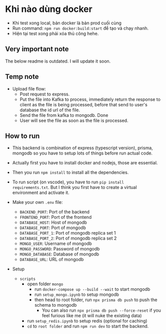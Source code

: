 # Khi nào dùng docker

- Khi test xong local, bản docker là bản prod cuối cùng
- Run command: `npm run docker:build:start` để tạo và chạy nhanh.
- Hiện tại test xong phải xóa thủ công hehe.

## Very important note

The below readme is outdated. I will update it soon.

## Temp note

- Upload file flow:
  - Post request to express.
  - Put the file into Kafka to process, immediately return the response to client as the file is being processed, before that send to user's database the id url of the file.
  - Send the file from kafka to mongodb. Done
  - User will see the file as soon as the file is processed.

## How to run

- This backend is combination of express (typescript version), prisma, mongodb so you have to setup lots of things before run actual code.
- Actually first you have to install docker and nodejs, those are essential.
- Then you run `npm install` to install all the dependencies.
- To run script (on vscode), you have to run `pip install requirements.txt`. But I think you first have to create a virtual environment and activate it.
- Make your own `.env` file:
  - `BACKEND_PORT`: Port of the backend
  - `FRONTEND_PORT`: Port of the frontend
  - `DATABASE_HOST`: Host of mongodb
  - `DATABASE_PORT`: Port of mongodb
  - `DATABASE_PORT_1`: Port of mongodb replica set 1
  - `DATABASE_PORT_2`: Port of mongodb replica set 2
  - `MONGO_USER`: Username of mongodb
  - `MONGO_PASSWORD`: Password of mongodb
  - `MONGO_DATABASE`: Database of mongodb
  - `DATABASE_URL`: URL of mongodb

- Setup
  - `scripts`
    - open folder `mongo`
      - run `docker-compose up --build --wait` to start mongodb
      - run `setup_mongo.ipynb` to setup mongodb
      - then head to root folder, run `npx prisma db push` to push the schema to mongodb
        - You can also run `npx prisma db push --force-reset` if you feel furious like me (it will nuke the existing data)
    - run `setup_redis.ipynb` to setup redis (optional for caching)
    - `cd` to `root folder` and run `npm run dev` to start the backend.
